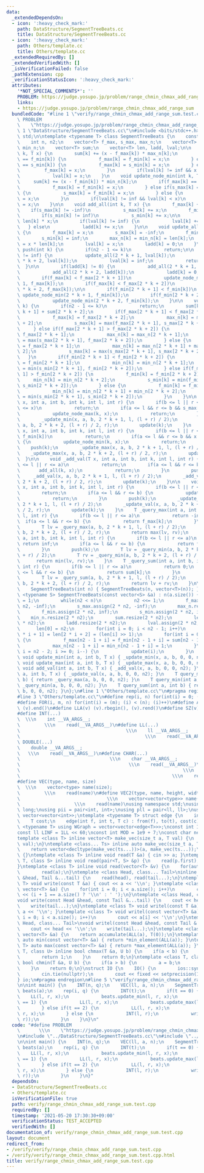 ```yaml
---
data:
  _extendedDependsOn:
  - icon: ':heavy_check_mark:'
    path: DataStructure/SegmentTreeBeats.cc
    title: DataStructure/SegmentTreeBeats.cc
  - icon: ':heavy_check_mark:'
    path: Others/template.cc
    title: Others/template.cc
  _extendedRequiredBy: []
  _extendedVerifiedWith: []
  _isVerificationFailed: false
  _pathExtension: cpp
  _verificationStatusIcon: ':heavy_check_mark:'
  attributes:
    '*NOT_SPECIAL_COMMENTS*': ''
    PROBLEM: https://judge.yosupo.jp/problem/range_chmin_chmax_add_range_sum
    links:
    - https://judge.yosupo.jp/problem/range_chmin_chmax_add_range_sum
  bundledCode: "#line 1 \"verify/range_chmin_chmax_add_range_sum.test.cpp\"\n#define\
    \ PROBLEM                                                                \\\n\
    \    \"https://judge.yosupo.jp/problem/range_chmin_chmax_add_range_sum\"\n#line\
    \ 1 \"DataStructure/SegmentTreeBeats.cc\"\n#include <bits/stdc++.h>\nusing namespace\
    \ std;\n\ntemplate <typename T> class SegmentTreeBeats {\n    const T inf = numeric_limits<T>::max();\n\
    \    int n, n2;\n    vector<T> f_max, s_max, max_n;\n    vector<T> f_min, s_min,\
    \ min_n;\n    vector<T> sum;\n    vector<T> len, ladd, lval;\n\n    void update_node_max(int\
    \ k, T x) {\n        sum[k] += (x - f_max[k]) * max_n[k];\n        if(f_max[k]\
    \ == f_min[k]) {\n            f_max[k] = f_min[k] = x;\n        } else if(f_max[k]\
    \ == s_min[k]) {\n            f_max[k] = s_min[k] = x;\n        } else {\n   \
    \         f_max[k] = x;\n        }\n        if(lval[k] != inf && x < lval[k])\n\
    \            lval[k] = x;\n    }\n    void update_node_min(int k, T x) {\n   \
    \     sum[k] += (x - f_min[k]) * min_n[k];\n        if(f_max[k] == f_min[k]) {\n\
    \            f_max[k] = f_min[k] = x;\n        } else if(s_max[k] == f_min[k])\
    \ {\n            s_max[k] = f_min[k] = x;\n        } else {\n            f_min[k]\
    \ = x;\n        }\n        if(lval[k] != inf && lval[k] < x)\n            lval[k]\
    \ = x;\n    }\n\n    void add_all(int k, T x) {\n        f_max[k] += x;\n    \
    \    if(s_max[k] != -inf)\n            s_max[k] += x;\n        f_min[k] += x;\n\
    \        if(s_min[k] != inf)\n            s_min[k] += x;\n\n        sum[k] +=\
    \ len[k] * x;\n        if(lval[k] != inf) {\n            lval[k] += x;\n     \
    \   } else\n            ladd[k] += x;\n    }\n\n    void update_all(int k, T x)\
    \ {\n        f_max[k] = x;\n        s_max[k] = -inf;\n        f_min[k] = x;\n\
    \        s_min[k] = inf;\n        max_n[k] = min_n[k] = len[k];\n        sum[k]\
    \ = x * len[k];\n        lval[k] = x;\n        ladd[k] = 0;\n    }\n\n    void\
    \ push(int k) {\n        if(n2 - 1 <= k)\n            return;\n\n        if(lval[k]\
    \ != inf) {\n            update_all(2 * k + 1, lval[k]);\n            update_all(2\
    \ * k + 2, lval[k]);\n            lval[k] = inf;\n            return;\n      \
    \  }\n\n        if(ladd[k] != 0) {\n            add_all(2 * k + 1, ladd[k]);\n\
    \            add_all(2 * k + 2, ladd[k]);\n            ladd[k] = 0;\n        }\n\
    \        if(f_max[k] < f_max[2 * k + 1])\n            update_node_max(2 * k +\
    \ 1, f_max[k]);\n        if(f_max[k] < f_max[2 * k + 2])\n            update_node_max(2\
    \ * k + 2, f_max[k]);\n\n        if(f_min[2 * k + 1] < f_min[k])\n           \
    \ update_node_min(2 * k + 1, f_min[k]);\n        if(f_min[2 * k + 2] < f_min[k])\n\
    \            update_node_min(2 * k + 2, f_min[k]);\n    }\n\n    void update(int\
    \ k) {\n        if(n2 - 1 <= k)\n            return;\n        sum[k] = sum[2 *\
    \ k + 1] + sum[2 * k + 2];\n        if(f_max[2 * k + 1] < f_max[2 * k + 2]) {\n\
    \            f_max[k] = f_max[2 * k + 2];\n            max_n[k] = max_n[2 * k\
    \ + 2];\n            s_max[k] = max(f_max[2 * k + 1], s_max[2 * k + 2]);\n   \
    \     } else if(f_max[2 * k + 1] > f_max[2 * k + 2]) {\n            f_max[k] =\
    \ f_max[2 * k + 1];\n            max_n[k] = max_n[2 * k + 1];\n            s_max[k]\
    \ = max(s_max[2 * k + 1], f_max[2 * k + 2]);\n        } else {\n            f_max[k]\
    \ = f_max[2 * k + 1];\n            max_n[k] = max_n[2 * k + 1] + max_n[2 * k +\
    \ 2];\n            s_max[k] = max(s_max[2 * k + 1], s_max[2 * k + 2]);\n     \
    \   }\n        if(f_min[2 * k + 1] < f_min[2 * k + 2]) {\n            f_min[k]\
    \ = f_min[2 * k + 1];\n            min_n[k] = min_n[2 * k + 1];\n            s_min[k]\
    \ = min(s_min[2 * k + 1], f_min[2 * k + 2]);\n        } else if(f_min[2 * k +\
    \ 1] > f_min[2 * k + 2]) {\n            f_min[k] = f_min[2 * k + 2];\n       \
    \     min_n[k] = min_n[2 * k + 2];\n            s_min[k] = min(f_min[2 * k + 1],\
    \ s_min[2 * k + 2]);\n        } else {\n            f_min[k] = f_min[2 * k + 1];\n\
    \            min_n[k] = min_n[2 * k + 1] + min_n[2 * k + 2];\n            s_min[k]\
    \ = min(s_min[2 * k + 1], s_min[2 * k + 2]);\n        }\n    }\n\n    void _update_min(T\
    \ x, int a, int b, int k, int l, int r) {\n        if(b <= l || r <= a || f_max[k]\
    \ <= x)\n            return;\n        if(a <= l && r <= b && s_max[k] < x) {\n\
    \            update_node_max(k, x);\n            return;\n        }\n        push(k);\n\
    \        _update_min(x, a, b, 2 * k + 1, l, (l + r) / 2);\n        _update_min(x,\
    \ a, b, 2 * k + 2, (l + r) / 2, r);\n        update(k);\n    }\n    void _update_max(T\
    \ x, int a, int b, int k, int l, int r) {\n        if(b <= l || r <= a || x <=\
    \ f_min[k])\n            return;\n        if(a <= l && r <= b && x < s_min[k])\
    \ {\n            update_node_min(k, x);\n            return;\n        }\n    \
    \    push(k);\n        _update_max(x, a, b, 2 * k + 1, l, (l + r) / 2);\n    \
    \    _update_max(x, a, b, 2 * k + 2, (l + r) / 2, r);\n        update(k);\n  \
    \  }\n\n    void _add_val(T x, int a, int b, int k, int l, int r) {\n        if(b\
    \ <= l || r <= a)\n            return;\n        if(a <= l && r <= b) {\n     \
    \       add_all(k, x);\n            return;\n        }\n        push(k);\n   \
    \     _add_val(x, a, b, 2 * k + 1, l, (l + r) / 2);\n        _add_val(x, a, b,\
    \ 2 * k + 2, (l + r) / 2, r);\n        update(k);\n    }\n\n    void _update_val(T\
    \ x, int a, int b, int k, int l, int r) {\n        if(b <= l || r <= a)\n    \
    \        return;\n        if(a <= l && r <= b) {\n            update_all(k, x);\n\
    \            return;\n        }\n        push(k);\n        _update_val(x, a, b,\
    \ 2 * k + 1, l, (l + r) / 2);\n        _update_val(x, a, b, 2 * k + 2, (l + r)\
    \ / 2, r);\n        update(k);\n    }\n    T _query_max(int a, int b, int k, int\
    \ l, int r) {\n        if(b <= l || r <= a)\n            return -inf;\n      \
    \  if(a <= l && r <= b) {\n            return f_max[k];\n        }\n        push(k);\n\
    \        T lv = _query_max(a, b, 2 * k + 1, l, (l + r) / 2);\n        T rv = _query_max(a,\
    \ b, 2 * k + 2, (l + r) / 2, r);\n        return max(lv, rv);\n    }\n    T _query_min(int\
    \ a, int b, int k, int l, int r) {\n        if(b <= l || r <= a)\n           \
    \ return inf;\n        if(a <= l && r <= b) {\n            return f_min[k];\n\
    \        }\n        push(k);\n        T lv = _query_min(a, b, 2 * k + 1, l, (l\
    \ + r) / 2);\n        T rv = _query_min(a, b, 2 * k + 2, (l + r) / 2, r);\n  \
    \      return min(lv, rv);\n    }\n    T _query_sum(int a, int b, int k, int l,\
    \ int r) {\n        if(b <= l || r <= a)\n            return 0;\n        if(a\
    \ <= l && r <= b) {\n            return sum[k];\n        }\n        push(k);\n\
    \        T lv = _query_sum(a, b, 2 * k + 1, l, (l + r) / 2);\n        T rv = _query_sum(a,\
    \ b, 2 * k + 2, (l + r) / 2, r);\n        return lv + rv;\n    }\n\n  public:\n\
    \    SegmentTreeBeats(int n) { SegmentTreeBeats(n, vector<T>(n)); }\n    template\
    \ <typename S> SegmentTreeBeats(const vector<S> &a) : n(a.size()) {\n        n2\
    \ = 1;\n        while(n2 < n)\n            n2 <<= 1;\n        f_max.assign(2 *\
    \ n2, -inf);\n        s_max.assign(2 * n2, -inf);\n        max_n.resize(2 * n2);\n\
    \        f_min.assign(2 * n2, inf);\n        s_min.assign(2 * n2, inf);\n    \
    \    min_n.resize(2 * n2);\n        sum.resize(2 * n2);\n        len.resize(2\
    \ * n2);\n        ladd.resize(2 * n2);\n        lval.assign(2 * n2, inf);\n  \
    \      len[0] = n2;\n        for(int i = 0; i < n2 - 1; i++)\n            len[2\
    \ * i + 1] = len[2 * i + 2] = (len[i] >> 1);\n        for(int i = 0; i < n; i++)\
    \ {\n            f_max[n2 - 1 + i] = f_min[n2 - 1 + i] = sum[n2 - 1 + i] = a[i];\n\
    \            max_n[n2 - 1 + i] = min_n[n2 - 1 + i] = 1;\n        }\n        for(int\
    \ i = n2 - 2; i >= 0; i--) {\n            update(i);\n        }\n    }\n\n   \
    \ void update_min(int a, int b, T x) { _update_min(x, a, b, 0, 0, n2); }\n   \
    \ void update_max(int a, int b, T x) { _update_max(x, a, b, 0, 0, n2); }\n   \
    \ void add_val(int a, int b, T x) { _add_val(x, a, b, 0, 0, n2); }\n    void update_val(int\
    \ a, int b, T x) { _update_val(x, a, b, 0, 0, n2); }\n    T query_max(int a, int\
    \ b) { return _query_max(a, b, 0, 0, n2); }\n    T query_min(int a, int b) { return\
    \ _query_min(a, b, 0, 0, n2); }\n    T query_sum(int a, int b) { return _query_sum(a,\
    \ b, 0, 0, n2); }\n};\n#line 1 \"Others/template.cc\"\n#pragma region Macros\n\
    #line 3 \"Others/template.cc\"\n#define rep(i, n) for(int(i) = 0; (i) < (n); (i)++)\n\
    #define FOR(i, m, n) for(int(i) = (m); (i) < (n); (i)++)\n#define ALL(v) (v).begin(),\
    \ (v).end()\n#define LLA(v) (v).rbegin(), (v).rend()\n#define SZ(v) (int)(v).size()\n\
    #define INT(...)                                                             \
    \  \\\n    int __VA_ARGS__;                                                  \
    \         \\\n    read(__VA_ARGS__)\n#define LL(...)                         \
    \                                       \\\n    ll __VA_ARGS__;              \
    \                                              \\\n    read(__VA_ARGS__)\n#define\
    \ DOUBLE(...)                                                            \\\n\
    \    double __VA_ARGS__;                                                     \
    \   \\\n    read(__VA_ARGS__)\n#define CHAR(...)                             \
    \                                 \\\n    char __VA_ARGS__;                  \
    \                                        \\\n    read(__VA_ARGS__)\n#define STRING(...)\
    \                                                            \\\n    string __VA_ARGS__;\
    \                                                        \\\n    read(__VA_ARGS__)\n\
    #define VEC(type, name, size)                                                \
    \  \\\n    vector<type> name(size);                                          \
    \         \\\n    read(name)\n#define VEC2(type, name, height, width)        \
    \                                \\\n    vector<vector<type>> name(height, vector<type>(width));\
    \                    \\\n    read(name)\nusing namespace std;\nusing ll = long\
    \ long;\nusing pii = pair<int, int>;\nusing pll = pair<ll, ll>;\nusing Graph =\
    \ vector<vector<int>>;\ntemplate <typename T> struct edge {\n    int from, to;\n\
    \    T cost;\n    edge(int f, int t, T c) : from(f), to(t), cost(c) {}\n};\ntemplate\
    \ <typename T> using WGraph = vector<vector<edge<T>>>;\nconst int INF = 1 << 30;\n\
    const ll LINF = 1LL << 60;\nconst int MOD = 1e9 + 7;\nconst char newl = '\\n';\n\
    template <class T> inline vector<T> make_vec(size_t a, T val) {\n    return vector<T>(a,\
    \ val);\n}\ntemplate <class... Ts> inline auto make_vec(size_t a, Ts... ts) {\n\
    \    return vector<decltype(make_vec(ts...))>(a, make_vec(ts...));\n}\nvoid read()\
    \ {}\ntemplate <class T> inline void read(T &a) { cin >> a; }\ntemplate <class\
    \ T, class S> inline void read(pair<T, S> &p) {\n    read(p.first), read(p.second);\n\
    }\ntemplate <class T> inline void read(vector<T> &v) {\n    for(auto &&a : v)\n\
    \        read(a);\n}\ntemplate <class Head, class... Tail>\ninline void read(Head\
    \ &head, Tail &...tail) {\n    read(head), read(tail...);\n}\ntemplate <class\
    \ T> void write(const T &a) { cout << a << '\\n'; }\ntemplate <class T> void write(const\
    \ vector<T> &a) {\n    for(int i = 0; i < a.size(); i++)\n        cout << a[i]\
    \ << (i + 1 == a.size() ? '\\n' : ' ');\n}\ntemplate <class Head, class... Tail>\n\
    void write(const Head &head, const Tail &...tail) {\n    cout << head << ' ';\n\
    \    write(tail...);\n}\ntemplate <class T> void writel(const T &a) { cout <<\
    \ a << '\\n'; }\ntemplate <class T> void writel(const vector<T> &a) {\n    for(int\
    \ i = 0; i < a.size(); i++)\n        cout << a[i] << '\\n';\n}\ntemplate <class\
    \ Head, class... Tail>\nvoid writel(const Head &head, const Tail &...tail) {\n\
    \    cout << head << '\\n';\n    write(tail...);\n}\ntemplate <class T> auto sum(const\
    \ vector<T> &a) {\n    return accumulate(ALL(a), T(0));\n}\ntemplate <class T>\
    \ auto min(const vector<T> &a) { return *min_element(ALL(a)); }\ntemplate <class\
    \ T> auto max(const vector<T> &a) { return *max_element(ALL(a)); }\ntemplate <class\
    \ T, class U> inline bool chmax(T &a, U b) {\n    if(a < b) {\n        a = b;\n\
    \        return 1;\n    }\n    return 0;\n}\ntemplate <class T, class U> inline\
    \ bool chmin(T &a, U b) {\n    if(a > b) {\n        a = b;\n        return 1;\n\
    \    }\n    return 0;\n}\nstruct IO {\n    IO() {\n        ios::sync_with_stdio(false);\n\
    \        cin.tie(nullptr);\n        cout << fixed << setprecision(10);\n    }\n\
    } io;\n#pragma endregion\n#line 5 \"verify/range_chmin_chmax_add_range_sum.test.cpp\"\
    \n\nint main() {\n    INT(n, q);\n    VEC(ll, a, n);\n    SegmentTreeBeats<ll>\
    \ beats(a);\n    rep(i, q) {\n        INT(t);\n        if(t == 0) {\n        \
    \    LL(l, r, x);\n            beats.update_min(l, r, x);\n        } else if(t\
    \ == 1) {\n            LL(l, r, x);\n            beats.update_max(l, r, x);\n\
    \        } else if(t == 2) {\n            LL(l, r, x);\n            beats.add_val(l,\
    \ r, x);\n        } else {\n            INT(l, r);\n            write(beats.query_sum(l,\
    \ r));\n        }\n    }\n}\n"
  code: "#define PROBLEM                                                         \
    \       \\\n    \"https://judge.yosupo.jp/problem/range_chmin_chmax_add_range_sum\"\
    \n#include \"../DataStructure/SegmentTreeBeats.cc\"\n#include \"../Others/template.cc\"\
    \n\nint main() {\n    INT(n, q);\n    VEC(ll, a, n);\n    SegmentTreeBeats<ll>\
    \ beats(a);\n    rep(i, q) {\n        INT(t);\n        if(t == 0) {\n        \
    \    LL(l, r, x);\n            beats.update_min(l, r, x);\n        } else if(t\
    \ == 1) {\n            LL(l, r, x);\n            beats.update_max(l, r, x);\n\
    \        } else if(t == 2) {\n            LL(l, r, x);\n            beats.add_val(l,\
    \ r, x);\n        } else {\n            INT(l, r);\n            write(beats.query_sum(l,\
    \ r));\n        }\n    }\n}"
  dependsOn:
  - DataStructure/SegmentTreeBeats.cc
  - Others/template.cc
  isVerificationFile: true
  path: verify/range_chmin_chmax_add_range_sum.test.cpp
  requiredBy: []
  timestamp: '2021-05-20 17:30:30+09:00'
  verificationStatus: TEST_ACCEPTED
  verifiedWith: []
documentation_of: verify/range_chmin_chmax_add_range_sum.test.cpp
layout: document
redirect_from:
- /verify/verify/range_chmin_chmax_add_range_sum.test.cpp
- /verify/verify/range_chmin_chmax_add_range_sum.test.cpp.html
title: verify/range_chmin_chmax_add_range_sum.test.cpp
---
```

